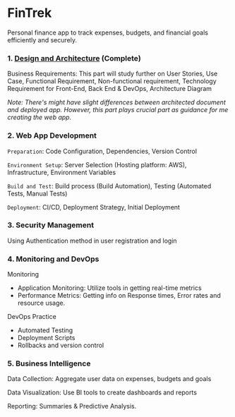 # FinTrek

Personal finance app to track expenses, budgets, and financial goals efficiently and securely.

<!-- `Technologies Used`: HTML, CSS, JavaScript for front-end; Backend technologies (Node.js & Python); Database (MySQL); Authentication methods; Monitoring tools (Prometheus); BI tools (Power BI).-->

<!--
| Part | Description | Status |
|:----:|:------------|:------:|
|[**Part 1**](Planning&Initiation/PlanningAndInitiation.md)|**Planning and Initiation**|✓ Complete|
|**Part 2**|**Project Execution**|In-progress|
|[*Part 2.1*](LayoutArchitecture/FintrekLayoutArchitecture.md)|Layout Architecture|✓ Complete|
|[*Part 2.2*](#application-design)|Application Design|T.B.C|
|[*Part 2.3*](#development)|Development|T.B.C|
|[*Part 2.4*](#testing)|Testing|T.B.C|
|[*Part 2.5*](#deployment)|Deployment|T.B.C|
|[*Part 2.6*](#security-enhancement)|Security Enhancement Projects|T.B.C|
|[*Part 2.7*](#database-migration)|Database Migration Project|T.B.C|
|[*Part 2.8*](#disaster-recovery)|Disaster Recovery Implementation|T.B.C|
|[*Part 2.9*](#performance-tuning)|Performance Tuning Initiative|T.B.C|
|[*Part 2.10*](#real-time-analytics)|Real-Time Analytics Implementation|T.B.C|
|[*Part 2.11*](#interactive-data-dashboard)|Interactive Data Dashboard|T.B.C|
|[*Part 2.12*](#exploratory-data-analysis)|Exploratory Data Analysis|T.B.C|
|[*Part 2.13*](#predictive-modeling)|Predictive Modeling|T.B.C|
|[*Part 2.14*](#sentiment-analysis)|Sentiment Analysis of Application Data|T.B.C|
|[*Part 2.15*](#market-basket-analysis)|Market Basket Analysis|T.B.C|
|[*Part 2.16*](#powerbi-dashboard)|PowerBI Dashboard|T.B.C|
|[**Part 3**](ProjectClosure/ProjectClosure.md)|**Project Closure** |T.B.C|
-->

### 1. [Design and Architecture](./LayoutArchitecture/FintrekLayoutArchitecture.md) (Complete)

Business Requirements: This part will study further on User Stories, Use Case, Functional Requirement, Non-functional requirement, Technology Requirement for Front-End, Back End & DevOps, Architecture Diagram

*Note: There's might have slight differences between architected document and deployed app. However, this part plays crucial part as guidance for me creating the web app.* 

### 2. Web App Development

`Preparation`: Code Configuration, Dependencies, Version Control

`Environment Setup`: Server Selection (Hosting platform: AWS), Infrastructure, Environment Variables

`Build and Test`: Build process (Build Automation), Testing (Automated Tests, Manual Tests)

`Deployment`: CI/CD, Deployment Strategy, Initial Deployment

### 3. Security Management

Using Authentication method in user registration and login

### 4. Monitoring and DevOps

Monitoring
- Application Monitoring: Utilize tools in getting real-time metrics
- Performance Metrics: Getting info on Response times, Error rates and resource usage.

DevOps Practice
- Automated Testing
- Deployment Scripts
- Rollbacks and version control

### 5. Business Intelligence

Data Collection: Aggregate user data on expenses, budgets and goals

Data Visualization: Use BI tools to create dashboards and reports

Reporting: Summaries & Predictive Analysis.


